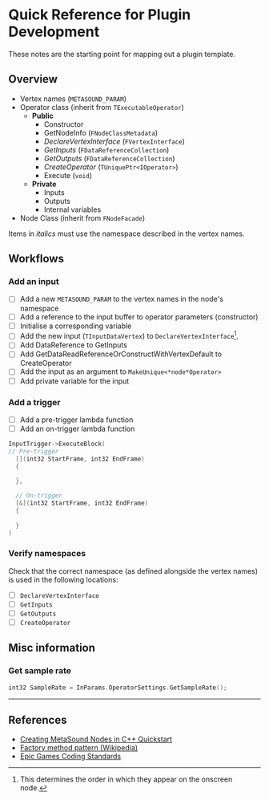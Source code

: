 # Quick Reference for Plugin Development
These notes are the starting point for mapping out a plugin template.

## Overview
- Vertex names (`METASOUND_PARAM`)
- Operator class (inherit from `TExecutableOperator`)
  - **Public**
    - Constructor
    - GetNodeInfo (`FNodeClassMetadata`)
    - *DeclareVertexInterface* (`FVertexInterface`)
    - *GetInputs* (`FDataReferenceCollection`)
    - *GetOutputs* (`FDataReferenceCollection`)
    - *CreateOperator* (`TUniquePtr<IOperator>`)
    - Execute (`void`)
  - **Private**
    - Inputs
    - Outputs
    - Internal variables
- Node Class (inherit from `FNodeFacade`)

Items in *italics* must use the namespace described in the vertex names.

## Workflows
### Add an input
- [ ] Add a new `METASOUND_PARAM` to the vertex names in the node's namespace
- [ ] Add a reference to the input buffer to operator parameters (constructor)
- [ ] Initialise a corresponding variable
- [ ] Add the new input (`TInputDataVertex`) to `DeclareVertexInterface`[^1].
- [ ] Add DataReference to GetInputs
- [ ] Add GetDataReadReferenceOrConstructWithVertexDefault to CreateOperator
- [ ] Add the input as an argument to `MakeUnique<*node*Operator>`
- [ ] Add private variable for the input

### Add a trigger
- [ ] Add a pre-trigger lambda function
- [ ] Add an on-trigger lambda function

```C++
InputTrigger->ExecuteBlock(
// Pre-trigger
  [](int32 StartFrame, int32 EndFrame)
  {
      
  },

  // On-trigger
  [&](int32 StartFrame, int32 EndFrame)
  {
      
  }
)
```

### Verify namespaces
Check that the correct namespace (as defined alongside the vertex names) is used in the following locations:
- [ ] `DeclareVertexInterface`
- [ ] `GetInputs`
- [ ] `GetOutputs`
- [ ] `CreateOperator`

## Misc information
### Get sample rate
```CPP
int32 SampleRate = InParams.OperatorSettings.GetSampleRate();
```

---

## References

- [Creating MetaSound Nodes in C++ Quickstart](https://dev.epicgames.com/community/learning/tutorials/ry7p/unreal-engine-creating-metasound-nodes-in-c-quickstart)
- [Factory method pattern (Wikipedia)](https://en.wikipedia.org/wiki/Factory_method_pattern)
- [Epic Games Coding Standards](https://dev.epicgames.com/documentation/en-us/unreal-engine/epic-cplusplus-coding-standard-for-unreal-engine?application_version=5.4)

[^1]: This determines the order in which they appear on the onscreen node.
